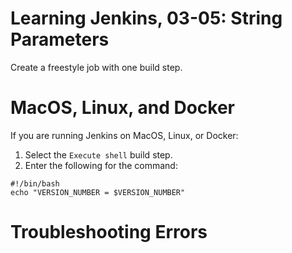 # Learning Jenkins, 03-05: String Parameters
Create a freestyle job with one build step.

# MacOS, Linux, and Docker
If you are running Jenkins on MacOS, Linux, or Docker:

1. Select the `Execute shell` build step.
2. Enter the following for the command:
```
#!/bin/bash
echo "VERSION_NUMBER = $VERSION_NUMBER"
```

# Troubleshooting Errors

